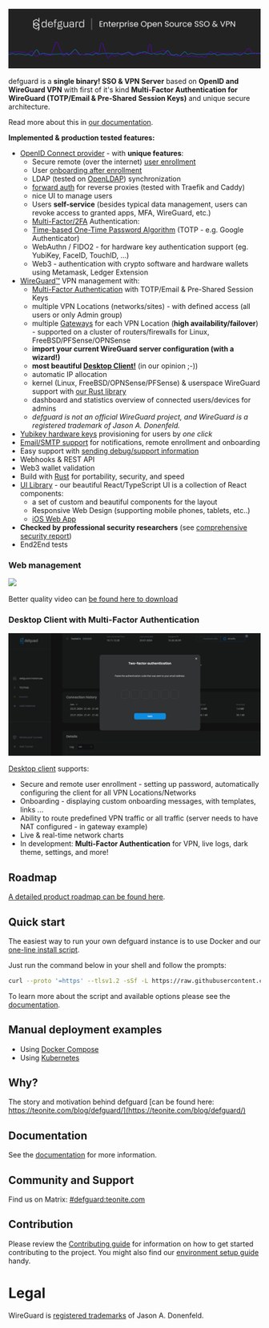  <p align="center">
    <img src="docs/header.png" alt="defguard">
 </p>

defguard is a **single binary! SSO & VPN Server** based on **OpenID and WireGuard VPN** with first of it's kind **Multi-Factor Authentication for WireGuard (TOTP/Email & Pre-Shared Session Keys)** and unique secure architecture.

Read more about this in [our documentation](https://defguard.gitbook.io/defguard/#what-is-defguard).

**Implemented & production tested features:**

* [OpenID Connect provider](https://openid.net/developers/how-connect-works/) - with **unique features**:
  - Secure remote (over the internet) [user enrollment](https://defguard.gitbook.io/defguard/help/remote-user-enrollment)
  - User [onboarding after enrollment](https://defguard.gitbook.io/defguard/help/remote-user-enrollment/user-onboarding-after-enrollment)
  - LDAP (tested on [OpenLDAP](https://www.openldap.org/)) synchronization
  - [forward auth](https://defguard.gitbook.io/defguard/features/forward-auth) for reverse proxies (tested with Traefik and Caddy)
  - nice UI to manage users
  - Users **self-service** (besides typical data management, users can revoke access to granted apps, MFA, WireGuard, etc.)
  - [Multi-Factor/2FA](https://en.wikipedia.org/wiki/Multi-factor_authentication) Authentication:
   - [Time-based One-Time Password Algorithm](https://en.wikipedia.org/wiki/Time-based_one-time_password) (TOTP - e.g. Google Authenticator)
   - WebAuthn / FIDO2 - for hardware key authentication support (eg. YubiKey, FaceID, TouchID, ...)
   - Web3 - authentication with crypto software and hardware wallets using Metamask, Ledger Extension
* [WireGuard:tm:](https://www.wireguard.com/) VPN management with:
  - [Multi-Factor Authentication](https://defguard.gitbook.io/defguard/help/desktop-client/multi-factor-authentication-mfa-2fa) with TOTP/Email & Pre-Shared Session Keys
  - multiple VPN Locations (networks/sites) - with defined access (all users or only Admin group)
  - multiple [Gateways](https://github.com/DefGuard/gateway) for each VPN Location (**high availability/failover**) - supported on a cluster of routers/firewalls for Linux, FreeBSD/PFSense/OPNSense
  - **import your current WireGuard server configuration (with a wizard!)**
  - **most beautiful [Desktop Client!](https://github.com/defguard/client)** (in our opinion ;-))
  - automatic IP allocation
  - kernel (Linux, FreeBSD/OPNSense/PFSense) & userspace WireGuard support with [our Rust library](https://github.com/defguard/wireguard-rs)
  - dashboard and statistics overview of connected users/devices for admins
  - *defguard is not an official WireGuard project, and WireGuard is a registered trademark of Jason A. Donenfeld.*
* [Yubikey hardware keys](https://www.yubico.com/) provisioning for users by *one click*
* [Email/SMTP support](https://defguard.gitbook.io/defguard/help/setting-up-smtp-for-email-notifications) for notifications, remote enrollment and onboarding
* Easy support with [sending debug/support information](https://defguard.gitbook.io/defguard/help/sending-support-info)
* Webhooks & REST API
* Web3 wallet validation
* Build with [Rust](https://www.rust-lang.org/) for portability, security, and speed
* [UI Library](https://github.com/defguard/ui) - our beautiful React/TypeScript UI is a collection of React components:
  - a set of custom and beautiful components for the layout
  - Responsive Web Design (supporting mobile phones, tablets, etc..)
  - [iOS Web App](https://www.macrumors.com/how-to/use-web-apps-iphone-ipad/)
* **Checked by professional security researchers** (see [comprehensive security report](https://defguard.net/images/decap/isec-defguard.pdf))
* End2End tests

### Web management

![](https://github.com/DefGuard/docs/blob/docs/screencasts/defguard.gif?raw=true)

Better quality video can [be found here to download](https://github.com/DefGuard/docs/raw/docs/screencasts/defguard-screencast.mkv)

### Desktop Client with Multi-Factor Authentication

![defguard WireGuard MFA](https://github.com/DefGuard/docs/blob/docs/releases/0.9/mfa.png?raw=true)

[Desktop client](https://github.com/DefGuard/client) supports:
- Secure and remote user enrollment - setting up password, automatically configuring the client for all VPN Locations/Networks
- Onboarding - displaying custom onboarding messages, with templates, links ...
- Ability to route predefined VPN traffic or all traffic (server needs to have NAT configured - in gateway example)
- Live & real-time network charts
- In development: **Multi-Factor Authentication** for VPN, live logs, dark theme, settings, and more! 

## Roadmap

[A detailed product roadmap can be found here](https://defguard.gitbook.io/defguard/features/roadmap).

## Quick start

The easiest way to run your own defguard instance is to use Docker and our [one-line install script](https://defguard.gitbook.io/defguard/features/setting-up-your-instance/one-line-install).

Just run the command below in your shell and follow the prompts:

```bash
curl --proto '=https' --tlsv1.2 -sSf -L https://raw.githubusercontent.com/DefGuard/deployment/main/docker-compose/setup.sh -O && bash setup.sh
```

To learn more about the script and available options please see the [documentation](https://defguard.gitbook.io/defguard/features/setting-up-your-instance/one-line-install).

## Manual deployment examples

* Using [Docker Compose](https://defguard.gitbook.io/defguard/features/setting-up-your-instance/docker-compose)
* Using [Kubernetes](https://defguard.gitbook.io/defguard/features/setting-up-your-instance/kubernetes)

## Why?

The story and motivation behind defguard [can be found here: https://teonite.com/blog/defguard/](https://teonite.com/blog/defguard/)

## Documentation

See the [documentation](https://defguard.gitbook.io) for more information.

## Community and Support

Find us on Matrix: [#defguard:teonite.com](https://matrix.to/#/#defguard:teonite.com)

## Contribution

Please review the [Contributing guide](https://defguard.gitbook.io/defguard/for-developers/contributing) for information on how to get started contributing to the project. You might also find our [environment setup guide](https://defguard.gitbook.io/defguard/for-developers/dev-env-setup) handy.

# Legal
WireGuard is [registered trademarks](https://www.wireguard.com/trademark-policy/) of Jason A. Donenfeld.


